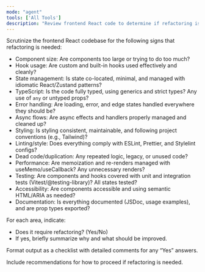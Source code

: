 ```yaml
---
mode: "agent"
tools: ['All Tools']
description: "Review frontend React code to determine if refactoring is necessary"
---
```


Scrutinize the frontend React codebase for the following signs that refactoring is needed:

- Component size: Are components too large or trying to do too much?
- Hook usage: Are custom and built-in hooks used effectively and cleanly?
- State management: Is state co-located, minimal, and managed with idiomatic React/Zustand patterns?
- TypeScript: Is the code fully typed, using generics and strict types? Any use of `any` or untyped props?
- Error handling: Are loading, error, and edge states handled everywhere they should be?
- Async flows: Are async effects and handlers properly managed and cleaned up?
- Styling: Is styling consistent, maintainable, and following project conventions (e.g., Tailwind)?
- Linting/style: Does everything comply with ESLint, Prettier, and Stylelint configs?
- Dead code/duplication: Any repeated logic, legacy, or unused code?
- Performance: Are memoization and re-renders managed with useMemo/useCallback? Any unnecessary renders?
- Testing: Are components and hooks covered with unit and integration tests (Vitest/@testing-library)? All states tested?
- Accessibility: Are components accessible and using semantic HTML/ARIA as needed?
- Documentation: Is everything documented (JSDoc, usage examples), and are prop types exported?

For each area, indicate:

- Does it require refactoring? (Yes/No)
- If yes, briefly summarize why and what should be improved.

Format output as a checklist with detailed comments for any “Yes” answers.

Include recommendations for how to proceed if refactoring is needed.
